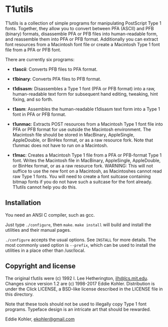 T1utils
=======

T1utils is a collection of simple programs for manipulating PostScript Type 1
fonts. Together, they allow you to convert between PFA (ASCII) and PFB
(binary) formats, disassemble PFA or PFB files into human-readable form, and
reassemble them into PFA or PFB format. Additionally you can extract font
resources from a Macintosh font file or create a Macintosh Type 1 font file
from a PFA or PFB font.

There are currently six programs:

* **t1ascii**: Converts PFB files to PFA format.

* **t1binary**: Converts PFA files to PFB format.

* **t1disasm**: Disassembles a Type 1 font (PFA or PFB format) into a
  raw, human-readable text form for subsequent hand editing, tweaking, hint
  fixing, and so forth.

* **t1asm**: Assembles the human-readable t1disasm text form into a Type 1
  font in PFA or PFB format.

* **t1unmac**: Extracts POST resources from a Macintosh Type 1 font file into
  PFA or PFB format for use outside the Macintosh environment. The Macintosh
  file should be stored in MacBinary, AppleSingle, AppleDouble, or BinHex
  format, or as a raw resource fork. Note that t1unmac does not have to run on
  a Macintosh.

* **t1mac**: Creates a Macintosh Type 1 file from a PFA or PFB-format Type 1
  font. Writes the Macintosh file in MacBinary, AppleSingle, AppleDouble, or
  BinHex format, or as a raw resource fork. WARNING: This will not suffice to
  use the new font on a Macintosh, as Macintoshes cannot read raw Type 1
  fonts. You will need to create a font suitcase containing bitmap fonts if
  you do not have such a suitcase for the font already. T1utils cannot help
  you do this.

Installation
------------

You need an ANSI C compiler, such as gcc.

Just type `./configure`, then `make`. `make install` will build and install
the utilities and their manual pages.

`./configure` accepts the usual options. See `INSTALL` for more details. The
most commonly used option is `--prefix`, which can be used to install the
utilities in a place other than /usr/local.

Copyright and license
---------------------

The original t1utils were (c) 1992 I. Lee Hetherington, <ilh@lcs.mit.edu>.
Changes since version 1.2 are (c) 1998-2017 Eddie Kohler. Distribution is
under the Click LICENSE, a BSD-like license described in the LICENSE file in
this directory.

Note that these tools should not be used to illegally copy Type 1 font
programs. Typeface design is an intricate art that should be rewarded.

Eddie Kohler, ekohler@gmail.com
